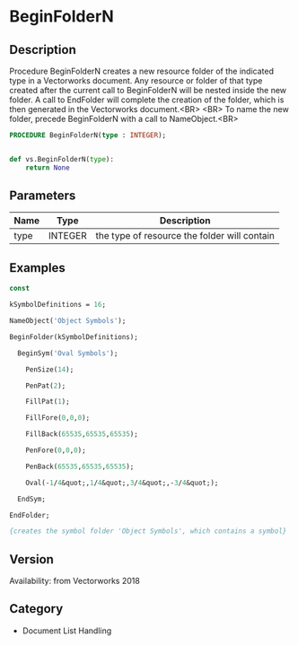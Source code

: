 # BeginFolderN

## Description
Procedure BeginFolderN creates a new resource folder of the indicated type in a Vectorworks document. Any resource or folder of that type created after the current call to BeginFolderN will be nested inside the new folder. A call to EndFolder will complete the creation of the folder, which is then generated in the Vectorworks document.&lt;BR&gt;
&lt;BR&gt;
To name the new folder, precede BeginFolderN with a call to NameObject.&lt;BR&gt;


```pascal
PROCEDURE BeginFolderN(type : INTEGER);
```

```python

def vs.BeginFolderN(type):
    return None
```

## Parameters
|Name|Type|Description|
|---|---|---|
|type|INTEGER|the type of resource the folder will contain|

## Examples
```pascal
const

kSymbolDefinitions = 16;

NameObject('Object Symbols');

BeginFolder(kSymbolDefinitions);

  BeginSym('Oval Symbols');

    PenSize(14);

    PenPat(2);

    FillPat(1);

    FillFore(0,0,0);

    FillBack(65535,65535,65535);

    PenFore(0,0,0);

    PenBack(65535,65535,65535);

    Oval(-1/4&quot;,1/4&quot;,3/4&quot;,-3/4&quot;);

  EndSym;

EndFolder;

{creates the symbol folder 'Object Symbols', which contains a symbol}
```

## Version
Availability: from Vectorworks 2018
## Category
* Document List Handling

